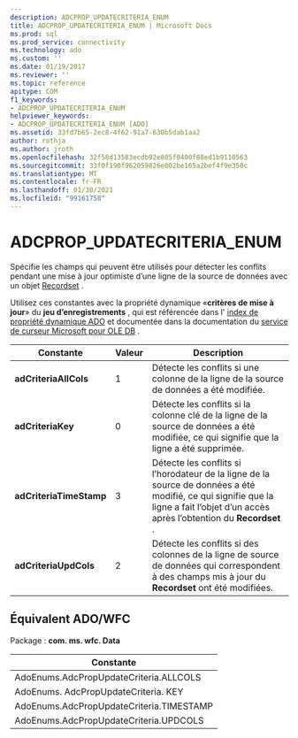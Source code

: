 ```yaml
---
description: ADCPROP_UPDATECRITERIA_ENUM
title: ADCPROP_UPDATECRITERIA_ENUM | Microsoft Docs
ms.prod: sql
ms.prod_service: connectivity
ms.technology: ado
ms.custom: ''
ms.date: 01/19/2017
ms.reviewer: ''
ms.topic: reference
apitype: COM
f1_keywords:
- ADCPROP_UPDATECRITERIA_ENUM
helpviewer_keywords:
- ADCPROP_UPDATECRITERIA_ENUM [ADO]
ms.assetid: 33fd7b65-2ec8-4f62-91a7-630b5dab1aa2
author: rothja
ms.author: jroth
ms.openlocfilehash: 32f58d13583ecdb92e805f0400f88ed1b9110563
ms.sourcegitcommit: 33f0f190f962059826e002be165a2bef4f9e350c
ms.translationtype: MT
ms.contentlocale: fr-FR
ms.lasthandoff: 01/30/2021
ms.locfileid: "99161758"
---
```

# <a name="adcprop_updatecriteria_enum"></a>ADCPROP_UPDATECRITERIA_ENUM
Spécifie les champs qui peuvent être utilisés pour détecter les conflits pendant une mise à jour optimiste d’une ligne de la source de données avec un objet [Recordset](./recordset-object-ado.md) .  
  
 Utilisez ces constantes avec la propriété dynamique «**critères de mise à jour**» du **jeu d’enregistrements** , qui est référencée dans l' [index de propriété dynamique ADO](./ado-dynamic-property-index.md) et documentée dans la documentation du [service de curseur Microsoft pour OLE DB](../../guide/appendixes/microsoft-cursor-service-for-ole-db-ado-service-component.md) .  
  
|Constante|Valeur|Description|  
|--------------|-----------|-----------------|  
|**adCriteriaAllCols**|1|Détecte les conflits si une colonne de la ligne de la source de données a été modifiée.|  
|**adCriteriaKey**|0|Détecte les conflits si la colonne clé de la ligne de la source de données a été modifiée, ce qui signifie que la ligne a été supprimée.|  
|**adCriteriaTimeStamp**|3|Détecte les conflits si l’horodateur de la ligne de la source de données a été modifié, ce qui signifie que la ligne a fait l’objet d’un accès après l’obtention du **Recordset** .|  
|**adCriteriaUpdCols**|2|Détecte les conflits si des colonnes de la ligne de source de données qui correspondent à des champs mis à jour du **Recordset** ont été modifiées.|  
  
## <a name="adowfc-equivalent"></a>Équivalent ADO/WFC  
 Package : **com. ms. wfc. Data**  
  
|Constante|  
|--------------|  
|AdoEnums.AdcPropUpdateCriteria.ALLCOLS|  
|AdoEnums. AdcPropUpdateCriteria. KEY|  
|AdoEnums.AdcPropUpdateCriteria.TIMESTAMP|  
|AdoEnums.AdcPropUpdateCriteria.UPDCOLS|
